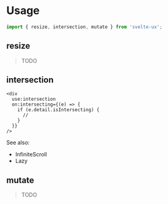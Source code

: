 <script lang="ts">
	import { subDays, subMonths } from 'date-fns';

	import Preview from '$lib/components/Preview.svelte';

	import { resize, intersection, mutate } from '$lib/actions/observer';
</script>

# Usage

```js
import { resize, intersection, mutate } from 'svelte-ux';
```

## resize

> TODO

## intersection

```svelte
<div
  use:intersection
  on:intersecting={(e) => {
    if (e.detail.isIntersecting) {
      //
    }
  }}
/>
```

See also:

- InfiniteScroll
- Lazy

## mutate

> TODO
